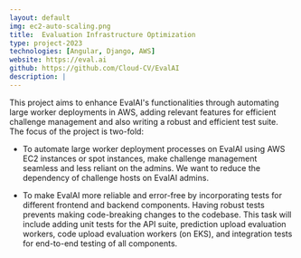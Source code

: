 ```yaml
---
layout: default
img: ec2-auto-scaling.png
title:  Evaluation Infrastructure Optimization
type: project-2023
technologies: [Angular, Django, AWS]
website: https://eval.ai
github: https://github.com/Cloud-CV/EvalAI
description: |
---
```

This project aims to enhance EvalAI's functionalities through automating large worker deployments in AWS, adding relevant features for efficient challenge management and also writing a robust and efficient test suite. The focus of the project is two-fold:

- To automate large worker deployment processes on EvalAI using AWS EC2 instances or spot instances, make challenge management seamless and less reliant on the admins. We want to reduce the dependency of challenge hosts on EvalAI admins.

- To make EvalAI more reliable and error-free by incorporating tests for different frontend and backend components. Having robust tests prevents making code-breaking changes to the codebase. This task will include adding unit tests for the API suite, prediction upload evaluation workers, code upload evaluation workers (on EKS), and integration tests for end-to-end testing of all components.
